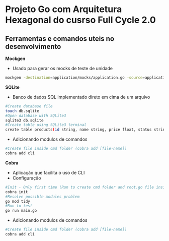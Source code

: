 # Projeto Go com Arquitetura Hexagonal do cusrso Full Cycle 2.0

## Ferramentas e comandos uteis no desenvolvimento
**Mockgen**
- Usado para gerar os mocks de teste de unidade
```bash
mockgen -destination=application/mocks/application.go -source=application/product.go application
```
**SQLite**
- Banco de dados SQL implementado direto em cima de um arquivo
```bash
#Create database file
touch db.sqlite
#Open database with SQLite3
sqlite3 db.sqlite
#Create table using SQLite3 terminal
create table products(id string, name string, price float, status string);
```
- Adicionando modulos de comandos
```bash
#Create file inside cmd folder (cobra add [file-name])
cobra add cli
```
**Cobra**
- Aplicação que facilita o uso de CLI
- Configuração
```bash
#Init - Only first time (Run to create cmd folder and root.go file inside cmd)
cobra init
#Resolve possible modules problem
go mod tidy
#Run to test
go run main.go
```
- Adicionando modulos de comandos
```bash
#Create file inside cmd folder (cobra add [file-name])
cobra add cli
```